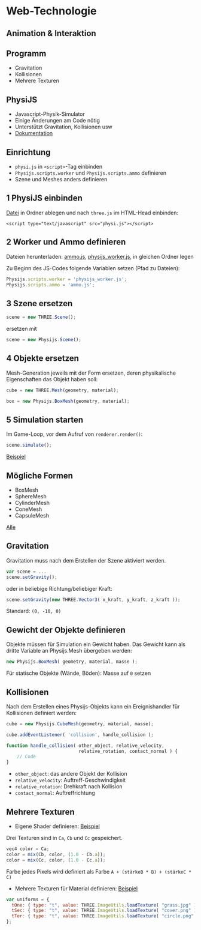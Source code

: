 # Web-Technologie

## Animation & Interaktion



## Programm

* Gravitation
* Kollisionen
* Mehrere Texturen



## PhysiJS

* Javascript-Physik-Simulator
* Einige Änderungen am Code nötig
* Unterstützt Gravitation, Kollisionen usw
* [Dokumentation](https://github.com/chandlerprall/Physijs/wiki)


## Einrichtung

* `physi.js` in `<script>`-Tag einbinden
* `Physijs.scripts.worker` und `Physijs.scripts.ammo` definieren
* Szene und Meshes anders definieren



## 1 PhysiJS einbinden

[Datei](https://raw.githubusercontent.com/chandlerprall/Physijs/master/physi.js) in Ordner ablegen und nach `three.js` im HTML-Head einbinden:

    <script type="text/javascript" src="physi.js"></script>


## 2 Worker und Ammo definieren

Dateien herunterladen: [ammo.js](https://raw.githubusercontent.com/kripken/ammo.js/master/builds/ammo.js), [physijs_worker.js](https://github.com/chandlerprall/Physijs/raw/master/physijs_worker.js), in gleichen Ordner legen

Zu Beginn des JS-Codes folgende Variablen setzen (Pfad zu Dateien):

```js
Physijs.scripts.worker = 'physijs_worker.js';
Physijs.scripts.ammo = 'ammo.js';
```


## 3 Szene ersetzen

```js
scene = new THREE.Scene();
```
 ersetzen mit

 ```js
scene = new Physijs.Scene();
 ```


## 4 Objekte ersetzen

Mesh-Generation jeweils mit der Form ersetzen, deren physikalische Eigenschaften das Objekt haben soll:

```js
cube = new THREE.Mesh(geometry, material);
```

```js
box = new Physijs.BoxMesh(geometry, material);
```


## 5 Simulation starten

Im Game-Loop, vor dem Aufruf von `renderer.render()`:

```js
scene.simulate();
```

[Beispiel](samples/13_physijs.html)


## Mögliche Formen

* BoxMesh
* SphereMesh
* CylinderMesh
* ConeMesh
* CapsuleMesh

[Alle](https://github.com/chandlerprall/Physijs/wiki/Basic-Shapes)



## Gravitation

Gravitation muss nach dem Erstellen der Szene aktiviert werden.

```js
var scene = ...
scene.setGravity();
```

oder in beliebige Richtung/beliebiger Kraft:

```js
scene.setGravity(new THREE.Vector3( x_kraft, y_kraft, z_kraft ));
```

Standard: `(0, -10, 0)`


## Gewicht der Objekte definieren

Objekte müssen für Simulation ein Gewicht haben. Das Gewicht kann als dritte Variable an Physijs.Mesh übergeben werden:

```js
new Physijs.BoxMesh( geometry, material, masse );
```

Für statische Objekte (Wände, Böden): Masse auf `0` setzen



## Kollisionen

Nach dem Erstellen eines Physijs-Objekts kann ein Ereignishandler für Kollisionen definiert werden:

```js
cube = new Physijs.CubeMesh(geometry, material, masse);

cube.addEventListener( 'collision', handle_collision );

function handle_collision( other_object, relative_velocity,
                           relative_rotation, contact_normal ) {
    // Code
}
```

* `other_object`: das andere Objekt der Kollision
* `relative_velocity`: Auftreff-Geschwindigkeit
* `relative_rotation`: Drehkraft nach Kollision
* `contact_normal`: Auftreffrichtung



## Mehrere Texturen

* Eigene Shader definieren: [Beispiel](samples/shaders.html)

Drei Texturen sind in `Ca`, `Cb` und `Cc` gespeichert.

```js
vec4 color = Ca;
color = mix(Cb, color, (1.0 - Cb.a));
color = mix(Cc, color, (1.0 - Cc.a));
```

Farbe jedes Pixels wird definiert als Farbe `A + (stärkeB * B) + (stärkeC * C)`


* Mehrere Texturen für Material definieren: [Beispiel](samples/10_intro.html)

```js
var uniforms = {
  tOne: { type: "t", value: THREE.ImageUtils.loadTexture( "grass.jpg" ) },
  tSec: { type: "t", value: THREE.ImageUtils.loadTexture( "cover.png" ) },
  tTer: { type: "t", value: THREE.ImageUtils.loadTexture( "circle.png" ) }
};
```
